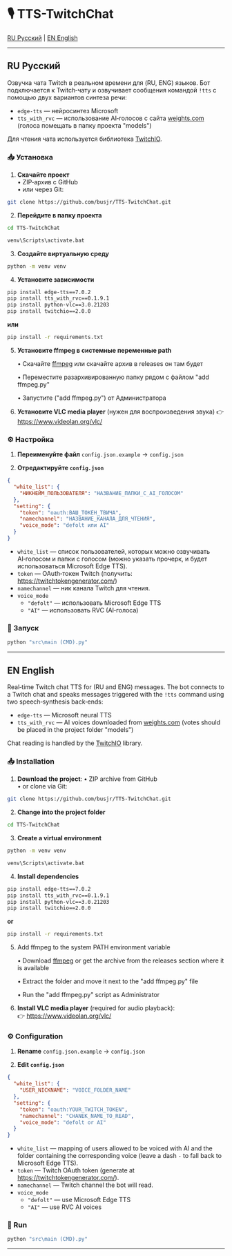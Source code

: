 # 🎙 TTS-TwitchChat

[RU Русский](#-русский) | [EN English](#-english)

---

## RU Русский

Озвучка чата Twitch в реальном времени для (RU, ENG) языков. Бот подключается к Twitch‑чату и озвучивает сообщения командой `!tts` с помощью двух вариантов синтеза речи:
- `edge-tts` — нейросинтез Microsoft  
- `tts_with_rvc` — использование AI‑голосов с сайта [weights.com](https://www.weights.com/ru/models) (голоса помещать в папку проекта "models")

Для чтения чата используется библиотека [TwitchIO](https://twitchio.dev/).

### 📥 Установка

1. **Скачайте проект**  
   • ZIP‑архив с GitHub  
   • или через Git:
```bash
git clone https://github.com/busjr/TTS-TwitchChat.git
```

2. **Перейдите в папку проекта**
```bash
cd TTS-TwitchChat
```
```bash
venv\Scripts\activate.bat
```

3. **Создайте виртуальную среду**
```bash
python -m venv venv
```

4. **Установите зависимости**
```bash
pip install edge-tts==7.0.2
pip install tts_with_rvc==0.1.9.1
pip install python-vlc==3.0.21203
pip install twitchio==2.0.0
```
**или**
```bash
pip install -r requirements.txt
```
5. **Установите ffmpeg в системные переменные path**

   • Скачайте [ffmpeg](https://www.gyan.dev/ffmpeg/builds/packages/ffmpeg-7.0.2-full_build.7z) или скачайте архив в releases он там будет

   • Переместите разархивированную папку рядом с файлом "add ffmpeg.py"

   • Запустите ("add ffmpeg.py") от Администратора

6. **Установите VLC media player** (нужен для воспроизведения звука)
👉 <https://www.videolan.org/vlc/>

### ⚙ Настройка

1. **Переименуйте файл** `config.json.example` → `config.json`

2. **Отредактируйте `config.json`**
```json
{
  "white_list": {
    "НИКНЕЙМ_ПОЛЬЗОВАТЕЛЯ": "НАЗВАНИЕ_ПАПКИ_С_AI_ГОЛОСОМ"
  },
  "setting": {
    "token": "oauth:ВАШ_ТОКЕН_ТВИЧА",
    "namechannel": "НАЗВАНИЕ_КАНАЛА_ДЛЯ_ЧТЕНИЯ",
    "voice_mode": "defolt или AI"
  }
}
```

- `white_list` — список пользователей, которых можно озвучивать AI‑голосом и папки с голосом (можно указать прочерк, и будет использоваться Microsoft Edge TTS).  
- `token` — OAuth‑токен Twitch (получить: <https://twitchtokengenerator.com/>)  
- `namechannel` — ник канала Twitch для чтения.  
- `voice_mode`  
  - `"defolt"` — использовать Microsoft Edge TTS  
  - `"AI"` — использовать RVC (AI‑голоса)

### 🚀 Запуск

```bash
python "src\main (CMD).py"
```

---

## EN English

Real‑time Twitch chat TTS for (RU and ENG) messages. The bot connects to a Twitch chat and speaks messages triggered with the `!tts` command using two speech‑synthesis back‑ends:
- `edge-tts` — Microsoft neural TTS  
- `tts_with_rvc` — AI voices downloaded from [weights.com](https://www.weights.com/ru/models) (votes should be placed in the project folder "models")

Chat reading is handled by the [TwitchIO](https://twitchio.dev/) library.

### 📥 Installation

1. **Download the project**:
   • ZIP archive from GitHub  
   • or clone via Git:
```bash
git clone https://github.com/busjr/TTS-TwitchChat.git
```

2. **Change into the project folder**
```bash
cd TTS-TwitchChat
```

3. **Create a virtual environment**
```bash
python -m venv venv
```
```bash
venv\Scripts\activate.bat
```

4. **Install dependencies**
```bash
pip install edge-tts==7.0.2
pip install tts_with_rvc==0.1.9.1
pip install python-vlc==3.0.21203
pip install twitchio==2.0.0
```
**or**
```bash
pip install -r requirements.txt
```
5. Add ffmpeg to the system PATH environment variable
  
   • Download [ffmpeg](https://www.gyan.dev/ffmpeg/builds/packages/ffmpeg-7.0.2-full_build.7z) or get the archive from the releases section where it is available

   • Extract the folder and move it next to the "add ffmpeg.py" file

   • Run the "add ffmpeg.py" script as Administrator

6. **Install VLC media player** (required for audio playback):  
👉 <https://www.videolan.org/vlc/>

### ⚙ Configuration

1. **Rename** `config.json.example` → `config.json`

2. **Edit `config.json`**
```json
{
  "white_list": {
    "USER_NICKNAME": "VOICE_FOLDER_NAME"
  },
  "setting": {
    "token": "oauth:YOUR_TWITCH_TOKEN",
    "namechannel": "CHANEK_NAME_TO_READ",
    "voice_mode": "defolt or AI"
  }
}
```

- `white_list` — mapping of users allowed to be voiced with AI and the folder containing the corresponding voice (leave a dash `-` to fall back to Microsoft Edge TTS).  
- `token` — Twitch OAuth token (generate at <https://twitchtokengenerator.com/>).  
- `namechannel` — Twitch channel the bot will read.  
- `voice_mode`  
  - `"defolt"` — use Microsoft Edge TTS  
  - `"AI"` — use RVC AI voices

### 🚀 Run

```bash
python "src\main (CMD).py"
```

---
